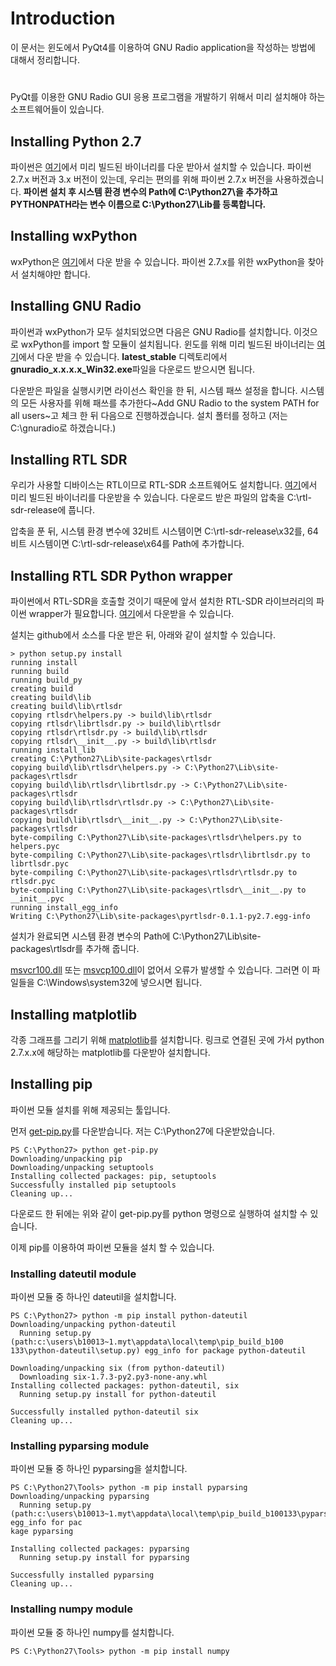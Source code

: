 # <a name="introduction"><a>Introduction

이 문서는 윈도에서 PyQt4를 이용하여 GNU Radio application을 작성하는 방법에 대해서 정리합니다.

# <a name="dependancy"></a>

PyQt를 이용한 GNU Radio GUI 응용 프로그램을 개발하기 위해서 미리 설치해야 하는 소프트웨어들이 있습니다.

## <a name="installing-python27"></a>Installing Python 2.7

파이썬은 [여기](https://www.python.org/downloads/)에서 미리 빌드된 바이너리를 다운 받아서 설치할 수 있습니다. 파이썬 2.7.x 버전과 3.x 버전이 있는데, 우리는 편의를 위해 파이썬 2.7.x 버전을 사용하겠습니다. **파이썬 설치 후 시스템 환경 변수의 Path에 C\:\\Python27\\을 추가하고 PYTHONPATH라는 변수 이름으로 C\:\\Python27\\Lib를 등록합니다.**

## <a name="installing-wxpython"></a>Installing wxPython

wxPython은 [여기](http://wxpython.org/download.php#msw)에서 다운 받을 수 있습니다. 파이썬 2.7.x를 위한 wxPython을 찾아서 설치해야만 합니다.

## <a name="installing-gnu-radio"></a>Installing GNU Radio

파이썬과 wxPython가 모두 설치되었으면 다음은 GNU Radio를 설치합니다. 이것으로 wxPython를 import 할 모듈이 설치됩니다. 윈도를 위해 미리 빌드된 바이너리는 [여기](http://files.ettus.com/binaries/gnuradio/)에서 다운 받을 수 있습니다. **latest_stable** 디렉토리에서 **gnuradio\_x.x.x.x\_Win32.exe**파일을 다운로드 받으시면 됩니다.

다운받은 파일을 실행시키면 라이선스 확인을 한 뒤, 시스템 패쓰 설정을 합니다. 시스템의 모든 사용자를 위해 패쓰를 추가한다~Add GNU Radio to the system PATH for all users~고 체크 한 뒤 다음으로 진행하겠습니다. 설치 폴터를 정하고 \(저는 C:\\gnuradio로 하겠습니다.\)

## <a name="installing-rtl-sdr"></a>Installing RTL SDR

우리가 사용할 디바이스는 RTL이므로 RTL-SDR 소프트웨어도 설치합니다. [여기](http://sdr.osmocom.org/trac/attachment/wiki/rtl-sdr/RelWithDebInfo.zip)에서 미리 빌드된 바이너리를 다운받을 수 있습니다.
다운로드 받은 파일의 압축을 C\:\\rtl-sdr-release에 풉니다. 

압축을 푼 뒤, 시스템 환경 변수에 32비트 시스템이면 C\:\\rtl-sdr-release\\x32를, 64비트 시스템이면 C\:\\rtl-sdr-release\\x64를 Path에 추가합니다.

## <a name="installing-rtl-sdr-py-wrapper">Installing RTL SDR Python wrapper

파이썬에서 RTL-SDR을 호출할 것이기 때문에 앞서 설치한 RTL-SDR 라이브러리의 파이썬 wrapper가 필요합니다. [여기](https://github.com/roger-/pyrtlsdr)에서 다운받을 수 있습니다.

설치는 github에서 소스를 다운 받은 뒤, 아래와 같이 설치할 수 있습니다.

    > python setup.py install
	running install
	running build
	running build_py
	creating build
	creating build\lib
	creating build\lib\rtlsdr
	copying rtlsdr\helpers.py -> build\lib\rtlsdr
	copying rtlsdr\librtlsdr.py -> build\lib\rtlsdr
	copying rtlsdr\rtlsdr.py -> build\lib\rtlsdr
	copying rtlsdr\__init__.py -> build\lib\rtlsdr
	running install_lib
	creating C:\Python27\Lib\site-packages\rtlsdr
	copying build\lib\rtlsdr\helpers.py -> C:\Python27\Lib\site-packages\rtlsdr
	copying build\lib\rtlsdr\librtlsdr.py -> C:\Python27\Lib\site-packages\rtlsdr
	copying build\lib\rtlsdr\rtlsdr.py -> C:\Python27\Lib\site-packages\rtlsdr
	copying build\lib\rtlsdr\__init__.py -> C:\Python27\Lib\site-packages\rtlsdr
	byte-compiling C:\Python27\Lib\site-packages\rtlsdr\helpers.py to helpers.pyc
	byte-compiling C:\Python27\Lib\site-packages\rtlsdr\librtlsdr.py to librtlsdr.pyc
	byte-compiling C:\Python27\Lib\site-packages\rtlsdr\rtlsdr.py to rtlsdr.pyc
	byte-compiling C:\Python27\Lib\site-packages\rtlsdr\__init__.py to __init__.pyc
	running install_egg_info
	Writing C:\Python27\Lib\site-packages\pyrtlsdr-0.1.1-py2.7.egg-info

설치가 완료되면 시스템 환경 변수의 Path에 C\:\\Python27\\Lib\\site-packages\\rtlsdr를 추가해 줍니다.

[msvcr100.dll](http://ksrin.tistory.com/attachment/cfile25.uf@1555A348505DE9A82A51AB.dll) 또는 [msvcp100.dll](http://ksrin.tistory.com/attachment/cfile22.uf@206C5248505DE9AB0F3148.dll)이 없어서 오류가 발생할 수 있습니다. 그러면 이 파일들을 C\:\\Windows\\system32에 넣으시면 됩니다.

## <a name="installing-matplotlib"></a>Installing matplotlib
각종 그래프를 그리기 위해 [matplotlib](http://matplotlib.org/downloads.html)를 설치합니다. 링크로 연결된 곳에 가서 python 2.7.x.x에 해당하는 matplotlib를 다운받아 설치합니다.

## <a name="installing-pip"></a>Installing pip
파이썬 모듈 설치를 위해 제공되는 툴입니다. 

먼저 [get-pip.py](https://bootstrap.pypa.io/get-pip.py)를 다운받습니다. 저는 C\:\\Python27에 다운받았습니다.

	PS C:\Python27> python get-pip.py
	Downloading/unpacking pip
	Downloading/unpacking setuptools
	Installing collected packages: pip, setuptools
	Successfully installed pip setuptools
	Cleaning up...

다운로드 한 뒤에는 위와 같이 get-pip.py를 python 명령으로 실행하여 설치할 수 있습니다.

이제 pip를 이용하여 파이썬 모듈을 설치 할 수 있습니다.

### <a name="installing-dateutil-module"></a> Installing dateutil module

파이썬 모듈 중 하나인 dateutil을 설치합니다.

	PS C:\Python27> python -m pip install python-dateutil
	Downloading/unpacking python-dateutil
	  Running setup.py (path:c:\users\b10013~1.myt\appdata\local\temp\pip_build_b100
	133\python-dateutil\setup.py) egg_info for package python-dateutil

	Downloading/unpacking six (from python-dateutil)
	  Downloading six-1.7.3-py2.py3-none-any.whl
	Installing collected packages: python-dateutil, six
	  Running setup.py install for python-dateutil

	Successfully installed python-dateutil six
	Cleaning up...

### <a name="installing-pyparsing-module"></a>Installing pyparsing module

파이썬 모듈 중 하나인 pyparsing을 설치합니다.

	PS C:\Python27\Tools> python -m pip install pyparsing
	Downloading/unpacking pyparsing
	  Running setup.py (path:c:\users\b10013~1.myt\appdata\local\temp\pip_build_b100133\pyparsing\setup.py) egg_info for pac
	kage pyparsing

	Installing collected packages: pyparsing
	  Running setup.py install for pyparsing

	Successfully installed pyparsing
	Cleaning up...

### <a name="installing-numpy-module"></a>Installing numpy module

파이썬 모듈 중 하나인 numpy를 설치합니다.

    PS C:\Python27\Tools> python -m pip install numpy

